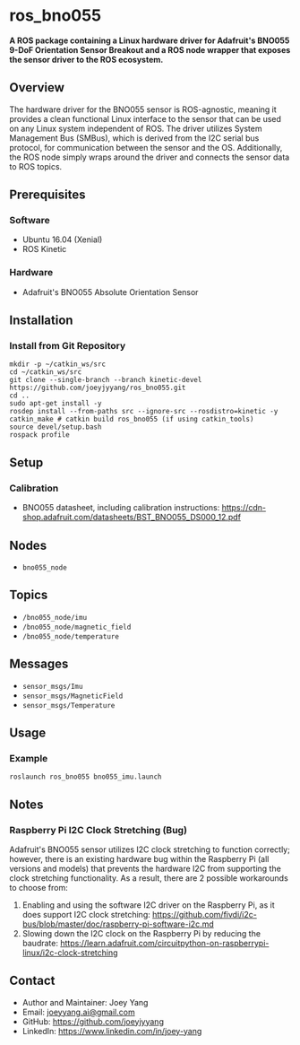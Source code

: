 # ros_bno055
**A ROS package containing a Linux hardware driver for Adafruit's BNO055 9-DoF Orientation Sensor Breakout and a ROS node wrapper that exposes the sensor driver to the ROS ecosystem.**

## Overview
The hardware driver for the BNO055 sensor is ROS-agnostic, meaning it provides a clean functional Linux interface to the sensor that can be used on any Linux system independent of ROS. The driver utilizes System Management Bus (SMBus), which is derived from the I2C serial bus protocol, for communication between the sensor and the OS. Additionally, the ROS node simply wraps around the driver and connects the sensor data to ROS topics.

## Prerequisites
### Software
- Ubuntu 16.04 (Xenial)
- ROS Kinetic
### Hardware
- Adafruit's BNO055 Absolute Orientation Sensor

## Installation
### Install from Git Repository
```
mkdir -p ~/catkin_ws/src
cd ~/catkin_ws/src
git clone --single-branch --branch kinetic-devel https://github.com/joeyjyyang/ros_bno055.git
cd .. 
sudo apt-get install -y
rosdep install --from-paths src --ignore-src --rosdistro=kinetic -y
catkin_make # catkin build ros_bno055 (if using catkin_tools)
source devel/setup.bash
rospack profile
```

## Setup
### Calibration
- BNO055 datasheet, including calibration instructions: https://cdn-shop.adafruit.com/datasheets/BST_BNO055_DS000_12.pdf

## Nodes
- `bno055_node`

## Topics
- `/bno055_node/imu`
- `/bno055_node/magnetic_field`
- `/bno055_node/temperature`

## Messages
- `sensor_msgs/Imu`
- `sensor_msgs/MagneticField`
- `sensor_msgs/Temperature`

## Usage
### Example
```
roslaunch ros_bno055 bno055_imu.launch
```

## Notes
### Raspberry Pi I2C Clock Stretching (Bug)
Adafruit's BNO055 sensor utilizes I2C clock stretching to function correctly; however, there is an existing hardware bug within the Raspberry Pi (all versions and models) that prevents the hardware I2C from supporting the clock stretching functionality. As a result, there are 2 possible workarounds to choose from:
1. Enabling and using the software I2C driver on the Raspberry Pi, as it does support I2C clock stretching: https://github.com/fivdi/i2c-bus/blob/master/doc/raspberry-pi-software-i2c.md
2. Slowing down the I2C clock on the Raspberry Pi by reducing the baudrate: https://learn.adafruit.com/circuitpython-on-raspberrypi-linux/i2c-clock-stretching

## Contact
- Author and Maintainer: Joey Yang
- Email: joeyyang.ai@gmail.com
- GitHub: https://github.com/joeyjyyang
- LinkedIn: https://www.linkedin.com/in/joey-yang

